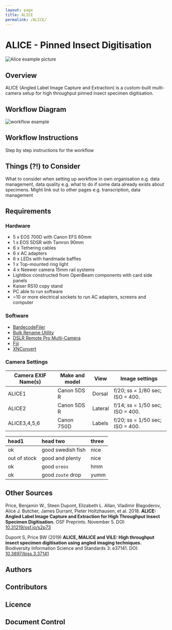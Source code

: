 ```yaml
---
layout: page
title: ALICE
permalink: /ALICE/
---
```

# ALICE - Pinned Insect Digitisation

![Alice example picture](https://github.com/lmfrench/lmfrench.github.io/blob/main/images/IMG_20211021_153943.jpg?raw=true)

## Overview

ALICE (Angled Label Image Capture and Extraction) is a custom-built multi-camera setup for high throughput pinned insect specimen digitisation.

## Workflow Diagram

![workflow example](https://github.com/lmfrench/lmfrench.github.io/blob/main/images/workflowtest.PNG?raw=true)

## Workflow Instructions

Step by step instructions for the workflow

## Things (?!) to Consider
What to consider when setting up workflow in own organisation e.g. data management, data quality e.g. what to do if some data already exists about specimens. Might link out to other pages e.g. transcription, data management

## Requirements
### Hardware
* 5 x EOS 700D with Canon EFS 60mm
* 1 x EOS 5DSR with Tamron 90mm
* 6 x Tethering cables
* 6 x AC adapters
* 6 x LEDs with handmade baffles
* 1 x Top-mounted ring light
* 4 x Neewer camera 15mm rail systems
* Lightbox constructed from OpenBeam components with card side panels
* Kaiser RS10 copy stand
* PC able to run software
* ~10 or more electrical sockets to run AC adapters, screens and computer

### Software
* [BardecodeFiler](http://www.bardecode.com/en1/app/bardecodefiler/)
* [Bulk Rename Utility](https://www.bulkrenameutility.co.uk/Main_Intro.php)
* [DSLR Remote Pro Multi-Camera](https://www.breezesys.com/MultiCamera/index.htm)
* [Fiji](https://imagej.net/Fiji/Downloads)
* [XNConvert](https://www.xnview.com/en/xnconvert/)

### Camera Settings

| Camera EXIF Name(s) | Make and model | View    | Image settings                  |
|---------------------|----------------|---------|---------------------------------|
| ALICE1              | Canon 5DS R    | Dorsal  | f/20; ss = 1/80 sec; ISO = 400. |
| ALICE2              | Canon 5DS R    | Lateral | f/14; ss = 1/50 sec; ISO = 400. |
| ALICE3,4,5,6        | Canon 750D     | Labels  | f/20; ss = 1/50 sec; ISO = 400. |

| head1        | head two          | three |
|:-------------|:------------------|:------|
| ok           | good swedish fish | nice  |
| out of stock | good and plenty   | nice  |
| ok           | good `oreos`      | hmm   |
| ok           | good `zoute` drop | yumm  |

## Other Sources
Price, Benjamin W., Steen Dupont, Elizabeth L. Allan, Vladimir Blagoderov, Alice J. Butcher, James Durrant, Pieter Holtzhausen, et al. 2018. **ALICE: Angled Label Image Capture and Extraction for High Throughput Insect Specimen Digitisation.** OSF Preprints. November 5. DOI: [10.31219/osf.io/s2p73](https://doi.org/10.31219/osf.io/s2p73)

Dupont S, Price BW (2019) **ALICE, MALICE and VILE: High throughput insect specimen digitisation using angled imaging techniques.** Biodiversity Information Science and Standards 3: e37141. DOI: [10.3897/biss.3.37141](https://doi.org/10.3897/biss.3.37141)

## Authors

## Contributors

## Licence

## Document Control

